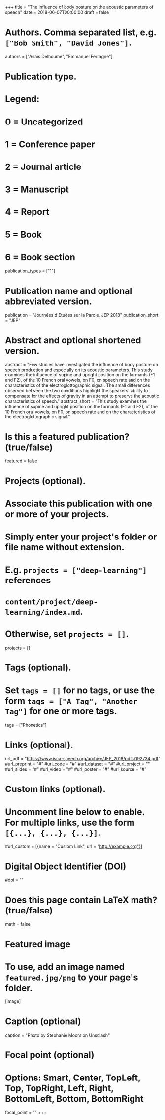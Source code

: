 +++
title = "The influence of body posture on the acoustic parameters of speech"
date = 2018-06-07T00:00:00
draft = false

# Authors. Comma separated list, e.g. `["Bob Smith", "David Jones"]`.
authors = ["Anaïs Delhoume", "Emmanuel Ferragne"]

# Publication type.
# Legend:
# 0 = Uncategorized
# 1 = Conference paper
# 2 = Journal article
# 3 = Manuscript
# 4 = Report
# 5 = Book
# 6 = Book section
publication_types = ["1"]

# Publication name and optional abbreviated version.
publication = "Journées d'Etudes sur la Parole, JEP 2018"
publication_short = "JEP"

# Abstract and optional shortened version.
abstract = "Few studies have investigated the influence of body posture on speech production and especially on its acoustic parameters. This study examines the influence of supine and upright position on the formants (F1 and F2), of the 10 French oral vowels, on F0, on speech rate and on the characteristics of the electroglottographic signal. The small differences observed between the two conditions highlight the speakers' ability to compensate for the effects of gravity in an attempt to preserve the acoustic characteristics of speech."
abstract_short = "This study examines the influence of supine and upright position on the formants (F1 and F2), of the 10 French oral vowels, on F0, on speech rate and on the characteristics of the electroglottographic signal."

# Is this a featured publication? (true/false)
featured = false

# Projects (optional).
#   Associate this publication with one or more of your projects.
#   Simply enter your project's folder or file name without extension.
#   E.g. `projects = ["deep-learning"]` references 
#   `content/project/deep-learning/index.md`.
#   Otherwise, set `projects = []`.
projects = []

# Tags (optional).
#   Set `tags = []` for no tags, or use the form `tags = ["A Tag", "Another Tag"]` for one or more tags.
tags = ["Phonetics"]

# Links (optional).
url_pdf = "https://www.isca-speech.org/archive/JEP_2018/pdfs/192734.pdf"
#url_preprint = "#"
#url_code = "#"
#url_dataset = "#"
#url_project = ""
#url_slides = "#"
#url_video = "#"
#url_poster = "#"
#url_source = "#"

# Custom links (optional).
#   Uncomment line below to enable. For multiple links, use the form `[{...}, {...}, {...}]`.
#url_custom = [{name = "Custom Link", url = "http://example.org"}]

# Digital Object Identifier (DOI)
#doi = ""

# Does this page contain LaTeX math? (true/false)
math = false

# Featured image
# To use, add an image named `featured.jpg/png` to your page's folder. 
[image]
  # Caption (optional)
  caption = "Photo by Stephanie Moors on Unsplash"

  # Focal point (optional)
  # Options: Smart, Center, TopLeft, Top, TopRight, Left, Right, BottomLeft, Bottom, BottomRight
  focal_point = ""
+++
